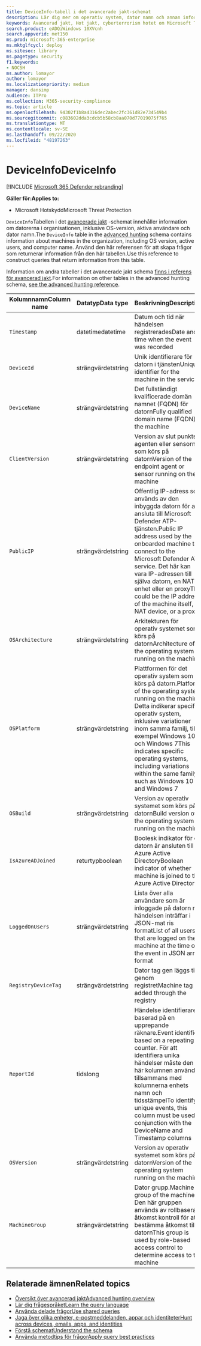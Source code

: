 ```yaml
---
title: DeviceInfo-tabell i det avancerade jakt-schemat
description: Lär dig mer om operativ system, dator namn och annan information om datorn i DeviceInfo-tabellen för Advanced jakt-schemat
keywords: Avancerad jakt, Hot jakt, cyberterrorism hotet om Microsoft Threat Protection, Microsoft 365, MTP, m365, sökning, frågor, telemetri, schema referens, kusto, tabell, kolumn, datatyp, beskrivning, machineinfo, DeviceInfo, enhet, maskin, OS, plattform, användare
search.product: eADQiWindows 10XVcnh
search.appverid: met150
ms.prod: microsoft-365-enterprise
ms.mktglfcycl: deploy
ms.sitesec: library
ms.pagetype: security
f1.keywords:
- NOCSH
ms.author: lomayor
author: lomayor
ms.localizationpriority: medium
manager: dansimp
audience: ITPro
ms.collection: M365-security-compliance
ms.topic: article
ms.openlocfilehash: 94302f1b8a4316dec2abec2fc361d82e734549b4
ms.sourcegitcommit: c083602dda3cdcb5b58cb8aa070d77019075f765
ms.translationtype: MT
ms.contentlocale: sv-SE
ms.lasthandoff: 09/22/2020
ms.locfileid: "48197263"
---
```

# <a name="deviceinfo"></a><span data-ttu-id="721ef-104">DeviceInfo</span><span class="sxs-lookup"><span data-stu-id="721ef-104">DeviceInfo</span></span>

[!INCLUDE [Microsoft 365 Defender rebranding](../includes/microsoft-defender.md)]


<span data-ttu-id="721ef-105">**Gäller för:**</span><span class="sxs-lookup"><span data-stu-id="721ef-105">**Applies to:**</span></span>
- <span data-ttu-id="721ef-106">Microsoft Hotskydd</span><span class="sxs-lookup"><span data-stu-id="721ef-106">Microsoft Threat Protection</span></span>



<span data-ttu-id="721ef-107">`DeviceInfo`Tabellen i det [avancerade jakt](advanced-hunting-overview.md) -schemat innehåller information om datorerna i organisationen, inklusive OS-version, aktiva användare och dator namn.</span><span class="sxs-lookup"><span data-stu-id="721ef-107">The `DeviceInfo` table in the [advanced hunting](advanced-hunting-overview.md) schema contains information about machines in the organization, including OS version, active users, and computer name.</span></span> <span data-ttu-id="721ef-108">Använd den här referensen för att skapa frågor som returnerar information från den här tabellen.</span><span class="sxs-lookup"><span data-stu-id="721ef-108">Use this reference to construct queries that return information from this table.</span></span>

<span data-ttu-id="721ef-109">Information om andra tabeller i det avancerade jakt schema [finns i referens för avancerad jakt](advanced-hunting-schema-tables.md).</span><span class="sxs-lookup"><span data-stu-id="721ef-109">For information on other tables in the advanced hunting schema, [see the advanced hunting reference](advanced-hunting-schema-tables.md).</span></span>

| <span data-ttu-id="721ef-110">Kolumnnamn</span><span class="sxs-lookup"><span data-stu-id="721ef-110">Column name</span></span> | <span data-ttu-id="721ef-111">Datatyp</span><span class="sxs-lookup"><span data-stu-id="721ef-111">Data type</span></span> | <span data-ttu-id="721ef-112">Beskrivning</span><span class="sxs-lookup"><span data-stu-id="721ef-112">Description</span></span> |
|-------------|-----------|-------------|
| `Timestamp` | <span data-ttu-id="721ef-113">datetime</span><span class="sxs-lookup"><span data-stu-id="721ef-113">datetime</span></span> | <span data-ttu-id="721ef-114">Datum och tid när händelsen registrerades</span><span class="sxs-lookup"><span data-stu-id="721ef-114">Date and time when the event was recorded</span></span> |
| `DeviceId` | <span data-ttu-id="721ef-115">strängvärdet</span><span class="sxs-lookup"><span data-stu-id="721ef-115">string</span></span> | <span data-ttu-id="721ef-116">Unik identifierare för datorn i tjänsten</span><span class="sxs-lookup"><span data-stu-id="721ef-116">Unique identifier for the machine in the service</span></span> |
| `DeviceName` | <span data-ttu-id="721ef-117">strängvärdet</span><span class="sxs-lookup"><span data-stu-id="721ef-117">string</span></span> | <span data-ttu-id="721ef-118">Det fullständigt kvalificerade domän namnet (FQDN) för datorn</span><span class="sxs-lookup"><span data-stu-id="721ef-118">Fully qualified domain name (FQDN) of the machine</span></span> |
| `ClientVersion` | <span data-ttu-id="721ef-119">strängvärdet</span><span class="sxs-lookup"><span data-stu-id="721ef-119">string</span></span> | <span data-ttu-id="721ef-120">Version av slut punkts agenten eller sensorn som körs på datorn</span><span class="sxs-lookup"><span data-stu-id="721ef-120">Version of the endpoint agent or sensor running on the machine</span></span> |
| `PublicIP` | <span data-ttu-id="721ef-121">strängvärdet</span><span class="sxs-lookup"><span data-stu-id="721ef-121">string</span></span> | <span data-ttu-id="721ef-122">Offentlig IP-adress som används av den inbyggda datorn för att ansluta till Microsoft Defender ATP-tjänsten.</span><span class="sxs-lookup"><span data-stu-id="721ef-122">Public IP address used by the onboarded machine to connect to the Microsoft Defender ATP service.</span></span> <span data-ttu-id="721ef-123">Det här kan vara IP-adressen till själva datorn, en NAT-enhet eller en proxy</span><span class="sxs-lookup"><span data-stu-id="721ef-123">This could be the IP address of the machine itself, a NAT device, or a proxy</span></span> |
| `OSArchitecture` | <span data-ttu-id="721ef-124">strängvärdet</span><span class="sxs-lookup"><span data-stu-id="721ef-124">string</span></span> | <span data-ttu-id="721ef-125">Arkitekturen för operativ systemet som körs på datorn</span><span class="sxs-lookup"><span data-stu-id="721ef-125">Architecture of the operating system running on the machine</span></span> |
| `OSPlatform` | <span data-ttu-id="721ef-126">strängvärdet</span><span class="sxs-lookup"><span data-stu-id="721ef-126">string</span></span> | <span data-ttu-id="721ef-127">Plattformen för det operativ system som körs på datorn.</span><span class="sxs-lookup"><span data-stu-id="721ef-127">Platform of the operating system running on the machine.</span></span> <span data-ttu-id="721ef-128">Detta indikerar specifika operativ system, inklusive variationer inom samma familj, till exempel Windows 10 och Windows 7</span><span class="sxs-lookup"><span data-stu-id="721ef-128">This indicates specific operating systems, including variations within the same family, such as Windows 10 and Windows 7</span></span> |
| `OSBuild` | <span data-ttu-id="721ef-129">strängvärdet</span><span class="sxs-lookup"><span data-stu-id="721ef-129">string</span></span> | <span data-ttu-id="721ef-130">Version av operativ systemet som körs på datorn</span><span class="sxs-lookup"><span data-stu-id="721ef-130">Build version of the operating system running on the machine</span></span> |
| `IsAzureADJoined` | <span data-ttu-id="721ef-131">returtyp</span><span class="sxs-lookup"><span data-stu-id="721ef-131">boolean</span></span> | <span data-ttu-id="721ef-132">Boolesk indikator för om datorn är ansluten till Azure Active Directory</span><span class="sxs-lookup"><span data-stu-id="721ef-132">Boolean indicator of whether machine is joined to the Azure Active Directory</span></span> |
| `LoggedOnUsers` | <span data-ttu-id="721ef-133">strängvärdet</span><span class="sxs-lookup"><span data-stu-id="721ef-133">string</span></span> | <span data-ttu-id="721ef-134">Lista över alla användare som är inloggade på datorn när händelsen inträffar i JSON-mat ris format</span><span class="sxs-lookup"><span data-stu-id="721ef-134">List of all users that are logged on the machine at the time of the event in JSON array format</span></span> |
| `RegistryDeviceTag` | <span data-ttu-id="721ef-135">strängvärdet</span><span class="sxs-lookup"><span data-stu-id="721ef-135">string</span></span> | <span data-ttu-id="721ef-136">Dator tag gen läggs till genom registret</span><span class="sxs-lookup"><span data-stu-id="721ef-136">Machine tag added through the registry</span></span> |
| `ReportId` | <span data-ttu-id="721ef-137">tids</span><span class="sxs-lookup"><span data-stu-id="721ef-137">long</span></span> | <span data-ttu-id="721ef-138">Händelse identifierare baserad på en upprepande räknare.</span><span class="sxs-lookup"><span data-stu-id="721ef-138">Event identifier based on a repeating counter.</span></span> <span data-ttu-id="721ef-139">För att identifiera unika händelser måste den här kolumnen användas tillsammans med kolumnerna enhets namn och tidsstämpel</span><span class="sxs-lookup"><span data-stu-id="721ef-139">To identify unique events, this column must be used in conjunction with the DeviceName and Timestamp columns</span></span> |
| `OSVersion` | <span data-ttu-id="721ef-140">strängvärdet</span><span class="sxs-lookup"><span data-stu-id="721ef-140">string</span></span> | <span data-ttu-id="721ef-141">Version av operativ systemet som körs på datorn</span><span class="sxs-lookup"><span data-stu-id="721ef-141">Version of the operating system running on the machine</span></span> |
| `MachineGroup` | <span data-ttu-id="721ef-142">strängvärdet</span><span class="sxs-lookup"><span data-stu-id="721ef-142">string</span></span> | <span data-ttu-id="721ef-143">Dator grupp.</span><span class="sxs-lookup"><span data-stu-id="721ef-143">Machine group of the machine.</span></span> <span data-ttu-id="721ef-144">Den här gruppen används av rollbaserad åtkomst kontroll för att bestämma åtkomst till datorn</span><span class="sxs-lookup"><span data-stu-id="721ef-144">This group is used by role-based access control to determine access to the machine</span></span> |

## <a name="related-topics"></a><span data-ttu-id="721ef-145">Relaterade ämnen</span><span class="sxs-lookup"><span data-stu-id="721ef-145">Related topics</span></span>
- [<span data-ttu-id="721ef-146">Översikt över avancerad jakt</span><span class="sxs-lookup"><span data-stu-id="721ef-146">Advanced hunting overview</span></span>](advanced-hunting-overview.md)
- [<span data-ttu-id="721ef-147">Lär dig frågespråket</span><span class="sxs-lookup"><span data-stu-id="721ef-147">Learn the query language</span></span>](advanced-hunting-query-language.md)
- [<span data-ttu-id="721ef-148">Använda delade frågor</span><span class="sxs-lookup"><span data-stu-id="721ef-148">Use shared queries</span></span>](advanced-hunting-shared-queries.md)
- [<span data-ttu-id="721ef-149">Jaga över olika enheter, e-postmeddelanden, appar och identiteter</span><span class="sxs-lookup"><span data-stu-id="721ef-149">Hunt across devices, emails, apps, and identities</span></span>](advanced-hunting-query-emails-devices.md)
- [<span data-ttu-id="721ef-150">Förstå schemat</span><span class="sxs-lookup"><span data-stu-id="721ef-150">Understand the schema</span></span>](advanced-hunting-schema-tables.md)
- [<span data-ttu-id="721ef-151">Använda metodtips för frågor</span><span class="sxs-lookup"><span data-stu-id="721ef-151">Apply query best practices</span></span>](advanced-hunting-best-practices.md)
